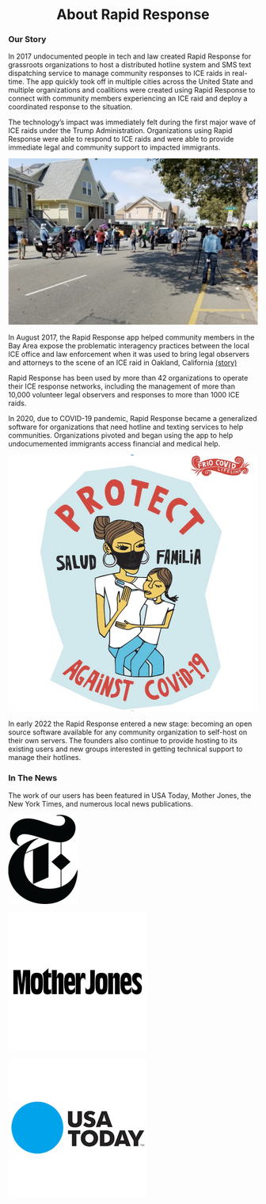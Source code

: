 <center> 

# About Rapid Response 
</center>


### Our Story

<div class="w-full max-w-none prose prose-lg">

In 2017 undocumented people in tech and law created Rapid Response for grassroots organizations to host a distributed hotline system and SMS text dispatching service to manage community responses to ICE raids in real-time. The app quickly took off in multiple cities across the United State and multiple organizations and coalitions were created using Rapid Response to connect with community members experiencing an ICE raid and deploy a coordinated response to the situation.

The technology’s impact was immediately felt during the first major wave of ICE raids under the Trump Administration. Organizations using Rapid Response were able to respond to ICE raids and were able to provide immediate legal and community support to impacted immigrants.

<div class="flex items-center space-x-8 flex-col lg:flex-row my-12 px-4">

<div>

![Bay Area](/assets/about/oakland.jpg)

</div>

<div class="max-w-none w-10/12 prose-sm lg:prose">

In August 2017, the Rapid Response app helped community members in the Bay Area expose the problematic interagency practices between the local ICE office and law enforcement when it was used to bring legal observers and attorneys to the scene of an ICE raid in Oakland, California [(story)](https://enoughisenough14.org/2017/09/08/photos-and-further-details-from-the-august-icehsiopd-raid-in-west-oakland/) 
</div>
</div>


Rapid Response has been used by more than 42 organizations to operate their ICE response networks, including the management of more than 10,000 volunteer legal observers and responses to more than 1000 ICE raids. 


<div class="flex items-center space-x-8 flex-col-reverse lg:flex-row my-12 px-4">
<div class="max-w-none w-10/12 prose-sm lg:prose">
In 2020, due to COVID-19 pandemic, Rapid Response became a generalized software for organizations that need hotline and texting services to help communities. Organizations pivoted and began using the app to help undocumemented immigrants access financial and medical help. </div>

<div>

![Frio](/assets/about/frio.jpg)
</div>
</div>

In early 2022 the Rapid Response entered a new stage: becoming an open source software available for any community organization to self-host on their own servers. The founders also continue to provide hosting to its existing users and new groups interested in getting technical support to manage their hotlines. 


### In The News

The work of our users has been featured in USA Today, Mother Jones, the New York Times, and numerous local news publications. 

<div class="flex space-x-12 items-center" >

[![NY Times](/assets/about/nytimes.png)](https://www.nytimes.com/2018/08/21/opinion/san-francisco-immigration-sanctuary-city-ice.html)

[![Mother Jones](/assets/about/motherjones.png)](https://www.motherjones.com/politics/2019/06/rapid-response-network-santa-clara-training-ice-immigration/)

[![USA today](/assets/about/USAtoday.jpg)](https://www.usatoday.com/story/news/2017/12/10/rapid-responders-aim-document-ice-activities/939416001/)</div>



</div>

